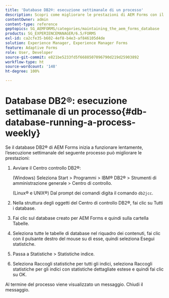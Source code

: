```yaml
---
title: 'Database DB2®: esecuzione settimanale di un processo'
description: Scopri come migliorare le prestazioni di AEM Forms con il database DB2®.
contentOwner: admin
content-type: reference
geptopics: SG_AEMFORMS/categories/maintaining_the_aem_forms_database
products: SG_EXPERIENCEMANAGER/6.5/FORMS
exl-id: ca2cfe35-b602-4ef8-b4e3-af846105d4de
solution: Experience Manager, Experience Manager Forms
feature: Adaptive Forms
role: User, Developer
source-git-commit: e821be5233fd5f6688507096790d219d25903892
workflow-type: ht
source-wordcount: '148'
ht-degree: 100%

---
```


# Database DB2®: esecuzione settimanale di un processo{#db-database-running-a-process-weekly}

Se il database DB2® di AEM Forms inizia a funzionare lentamente, l’esecuzione settimanale del seguente processo può migliorare le prestazioni:

1. Avviare il Centro controllo DB2®:

   (Windows) Seleziona Start > Programmi > IBM® DB2® > Strumenti di amministrazione generale > Centro di controllo.

   (Linux® e UNIX®) Dal prompt dei comandi digita il comando `db2jcc`.

1. Nella struttura degli oggetti del Centro di controllo DB2®, fai clic su Tutti i database.
1. Fai clic sul database creato per AEM Forms e quindi sulla cartella Tabelle.
1. Seleziona tutte le tabelle di database nel riquadro dei contenuti, fai clic con il pulsante destro del mouse su di esse, quindi seleziona Esegui statistiche.
1. Passa a Statistiche > Statistiche indice.
1. Seleziona Raccogli statistiche per tutti gli indici, seleziona Raccogli statistiche per gli indici con statistiche dettagliate estese e quindi fai clic su OK.

Al termine del processo viene visualizzato un messaggio. Chiudi il messaggio.
